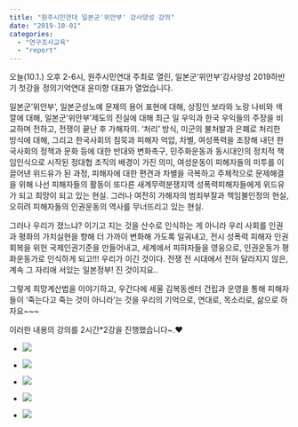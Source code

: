 ```yaml
---
title: "원주시민연대 일본군'위안부' 강사양성 강의"
date: "2019-10-01"
categories: 
  - "연구조사교육"
  - "report"
---
```


오늘(10.1.) 오후 2-6시, 원주시민연대 주최로 열린, 일본군’위안부’강사양성 2019하반기 첫강을 정의기억연대 윤미향 대표가 열었습니다.

일본군’위안부’, 일본군성노예 문제의 용어 표현에 대해, 상징인 보라와 노랑 나비와 색깔에 대해, 일본군’위안부’제도의 진실에 대해 최근 일 우익과 한국 우익들의 주장을 비교하며 전하고, 전쟁이 끝난 후 가해자의. ‘처리’ 방식, 미군의 불처발과 은폐로 처리한 방식에 대해, 그리고 한국사회의 침묵과 피해자 억압, 차별, 여성폭력을 조장해 내던 한국사회의 정책과 문화 등에 대한 반대와 변화촉구, 민주화운동과 동시대인의 정치적 책임인식으로 시작된 정대협 조직의 배경이 가진 의미, 여성운동이 피해자들의 미투를 이끌어낸 위드유가 된 과정, 피해자에 대한 편견과 차별을 극복하고 주체적으로 문제해결을 위해 나선 피해자들의 활동이 또다른 새계무력분쟁지역 성폭력피해자들에게 위드유가 되고 희망이 되고 있는 현실. 그러나 여전히 가해자의 범죄부잘과 책임불인정의 현실, 오히려 피해자들의 인권운동의 역사를 무너뜨리고 있는 현실.

그러나 우리가 졌느냐? 이기고 지는 것을 산수로 인식하는 게 아니라 우리 사회를 인권과 평화의 가치실현을 향해 더 가까이 변화해 가도록 일궈내고, 전시 성폭력 피해자 인권회복을 위헌 국제인권기준을 만들어내고, 세계에서 피햐자들을 영웅으로, 인권운동가 평화운동가로 인식하게 되고!!! 우리가 이긴 것이다. 전쟁 전 시대에서 전혀 달라지지 않은, 계속 그 자리애 서있는 일본정부! 진 것이지요..

그렇게 희망계산법을 이야기하고, 우간다에 세울 김복동센터 건립과 운영을 통해 피해자들이 ‘죽는다고 죽는 것이 아니라’는 것을 우리의 기억으로, 연대로, 목소리로, 삶으로 하자요~~~ 

이러한 내용의 강의를 2시간\*2강을 진행했습니다~.❤️

- ![](https://womenandwar.net/kr/wp-content/uploads/2019/10/71232090_2688867104477619_4000088482272772096_n.jpg)
    
- ![](https://womenandwar.net/kr/wp-content/uploads/2019/10/71313256_2688867211144275_6551044721018404864_n.jpg)
    
- ![](https://womenandwar.net/kr/wp-content/uploads/2019/10/71516542_2688864584477871_802666552250859520_o-1024x660.jpg)
    
- ![](https://womenandwar.net/kr/wp-content/uploads/2019/10/71888597_2688868714477458_7787281573191090176_n.jpg)
    
- ![](https://womenandwar.net/kr/wp-content/uploads/2019/10/72361687_2688868727810790_5117243496398323712_n.jpg)
